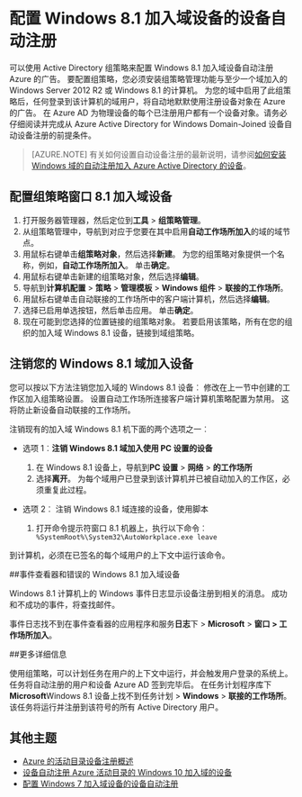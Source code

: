 <properties
    pageTitle="配置设备自动注册 Windows 8.1 加入域设备 |Microsoft Azure"
    description=" 要配置 Windows 8.1 加入域的设备使用 Azure 广告自动注册组策略的步骤。 "
    services="active-directory"
    documentationCenter=""
    authors="femila"
    manager="swadhwa"
    editor=""/>

<tags
    ms.service="active-directory"
    ms.workload="identity"
    ms.tgt_pltfrm="na"
    ms.devlang="na"
    ms.topic="article"
    ms.date="09/21/2016"
    ms.author="Markvi"/>

# <a name="configure-automatic-device-registration-for-windows-81-domain-joined-devices"></a>配置 Windows 8.1 加入域设备的设备自动注册

可以使用 Active Directory 组策略来配置 Windows 8.1 加入域设备自动注册 Azure 的广告。 要配置组策略，您必须安装组策略管理功能与至少一个域加入的 Windows Server 2012 R2 或 Windows 8.1 的计算机。 为您的域中启用了此组策略后，任何登录到该计算机的域用户，将自动地默默使用注册设备对象在 Azure 的广告。 在 Azure AD 为物理设备的每个已注册用户都有一个设备对象。请务必仔细阅读并完成从 Azure Active Directory for Windows Domain-Joined 设备自动设备注册的前提条件。

>[AZURE.NOTE]
 有关如何设置自动设备注册的最新说明，请参阅[如何安装 Windows 域的自动注册加入 Azure Active Directory 的设备](active-directory-conditional-access-automatic-device-registration-setup.md)。



## <a name="configure-the-group-policy-for-your-windows-81-domain-joined-devices"></a>配置组策略窗口 8.1 加入域设备

1. 打开服务器管理器，然后定位到**工具** > **组策略管理**。
2. 从组策略管理中，导航到对应于您要在其中启用**自动工作场所加入**的域的域节点。
3. 用鼠标右键单击**组策略对象**，然后选择**新建**。 为您的组策略对象提供一个名称，例如，**自动工作场所加入**。 单击**确定**。
4. 用鼠标右键单击新建的组策略对象，然后选择**编辑**。
5. 导航到**计算机配置** > **策略** > **管理模板** > **Windows 组件** > **联接的工作场所**。
6. 用鼠标右键单击自动联接的工作场所中的客户端计算机，然后选择**编辑**。
7. 选择已启用单选按钮，然后单击应用。 单击**确定**。
8. 现在可能到您选择的位置链接的组策略对象。 若要启用该策略，所有在您的组织的加入域 Windows 8.1 设备，链接到域组策略。

## <a name="unregistering-your-windows-81-domain-joined-devices"></a>注销您的 Windows 8.1 域加入设备

您可以按以下方法注销您加入域的 Windows 8.1 设备︰ 修改在上一节中创建的工作区加入组策略设置。 设置自动工作场所连接客户端计算机策略配置为禁用。 这将防止新设备自动联接的工作场所。

注销现有的加入域 Windows 8.1 机下面的两个选项之一︰

* 选项 1︰**注销 Windows 8.1 域加入使用 PC 设置的设备**
  1. 在 Windows 8.1 设备上，导航到**PC 设置** > **网络** > **的工作场所**
  2. 选择**离开**。
为每个域用户已登录到该计算机并已被自动加入的工作区，必须重复此过程。

* 选项 2︰ 注销 Windows 8.1 域连接的设备，使用脚本
    1. 打开命令提示符窗口 8.1 机器上，执行以下命令︰` %SystemRoot%\System32\AutoWorkplace.exe leave`
   
到计算机，必须在已签名的每个域用户的上下文中运行该命令。

##<a name="event-viewer--errors-for-windows-81-domain-joined-devices"></a>事件查看器和错误的 Windows 8.1 加入域设备

Windows 8.1 计算机上的 Windows 事件日志显示设备注册到相关的消息。 成功和不成功的事件，将查找邮件。 

事件日志找不到在事件查看器的应用程序和服务**日志**下 > **Microsoft** > **窗口 > 工作场所加入**。

##<a name="additional-details"></a>更多详细信息

使用组策略，可以计划任务在用户的上下文中运行，并会触发用户登录的系统上。 任务将自动注册的用户和设备 Azure AD 签到完毕后。 在任务计划程序库下**Microsoft**Windows 8.1 设备上找不到任务计划 > **Windows** > **联接的工作场所**。 该任务将运行并注册到该符号的所有 Active Directory 用户。 

## <a name="additional-topics"></a>其他主题
- [Azure 的活动目录设备注册概述](active-directory-conditional-access-device-registration-overview.md)
- [设备自动注册 Azure 活动目录的 Windows 10 加入域的设备](active-directory-conditional-access-automatic-device-registration.md)
- [配置 Windows 7 加入域设备的设备自动注册](active-directory-conditional-access-automatic-device-registration-windows7.md)

